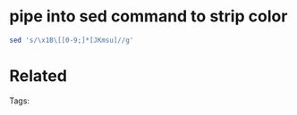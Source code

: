 # pipe into sed command to strip color
```bash
sed 's/\x1B\[[0-9;]*[JKmsu]//g'
```

# Related


Tags:

    
